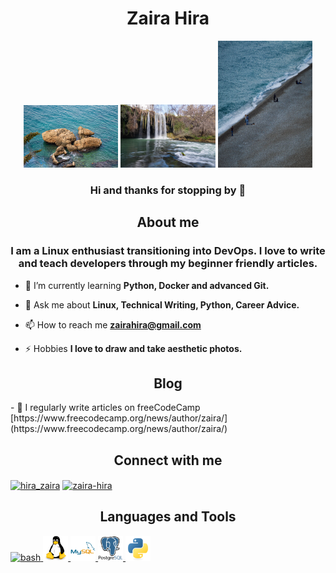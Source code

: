 <h1 align="center"> Zaira Hira </h1>

<div align="center">
<img width="30%" src= "https://github.com/zairahira/zairahira/blob/main/DSC_0622.jpg"/>
<img width="30%" src= "https://github.com/zairahira/zairahira/blob/main/DSC_0804%20(1).jpg"/>
<img width="30%" height="203px" src= "https://github.com/zairahira/zairahira/blob/main/DSC_0641.jpg"/>
  
</div>



<h3 align="center"> Hi and thanks for stopping by 👋 </h2>


<h2 align="center"> About me </h2>

<h3 align="center">I am a Linux enthusiast transitioning into DevOps. I love to write and teach developers through my beginner friendly  articles.</h3>

<!--
**zairahira/zairahira** is a ✨ _special_ ✨ repository because its `README.md` (this file) appears on your GitHub profile.
-->

- 🌱 I’m currently learning **Python, Docker and advanced Git.**

- 💬 Ask me about **Linux, Technical Writing, Python, Career Advice.**

- 📫 How to reach me **zairahira@gmail.com**

- ⚡ Hobbies **I love to draw and take aesthetic photos.**



<h2 align="center"> Blog </h2>
- 📝 I regularly write articles on freeCodeCamp [https://www.freecodecamp.org/news/author/zaira/](https://www.freecodecamp.org/news/author/zaira/)




<h2 align="center">Connect with me</h2>
<p align="left">
<a href="https://twitter.com/hira_zaira" target="blank"><img align="center" src="https://raw.githubusercontent.com/rahuldkjain/github-profile-readme-generator/master/src/images/icons/Social/twitter.svg" alt="hira_zaira" height="30" width="40" /></a>
<a href="https://linkedin.com/in/zaira-hira" target="blank"><img align="center" src="https://raw.githubusercontent.com/rahuldkjain/github-profile-readme-generator/master/src/images/icons/Social/linked-in-alt.svg" alt="zaira-hira" height="30" width="40" /></a>
</p>




<h2 align="center">Languages and Tools</h2>
<p align="left"> <a href="https://www.gnu.org/software/bash/" target="_blank" rel="noreferrer"> <img src="https://www.vectorlogo.zone/logos/gnu_bash/gnu_bash-icon.svg" alt="bash" width="40" height="40"/> </a> <a href="https://www.linux.org/" target="_blank" rel="noreferrer"> <img src="https://raw.githubusercontent.com/devicons/devicon/master/icons/linux/linux-original.svg" alt="linux" width="40" height="40"/> </a> <a href="https://www.mysql.com/" target="_blank" rel="noreferrer"> <img src="https://raw.githubusercontent.com/devicons/devicon/master/icons/mysql/mysql-original-wordmark.svg" alt="mysql" width="40" height="40"/> </a> <a href="https://www.postgresql.org" target="_blank" rel="noreferrer"> <img src="https://raw.githubusercontent.com/devicons/devicon/master/icons/postgresql/postgresql-original-wordmark.svg" alt="postgresql" width="40" height="40"/> </a> <a href="https://www.python.org" target="_blank" rel="noreferrer"> <img src="https://raw.githubusercontent.com/devicons/devicon/master/icons/python/python-original.svg" alt="python" width="40" height="40"/> </a> </p>


